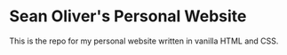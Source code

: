 # Sean Oliver's Personal Website

This is the repo for my personal website written in vanilla HTML and CSS.